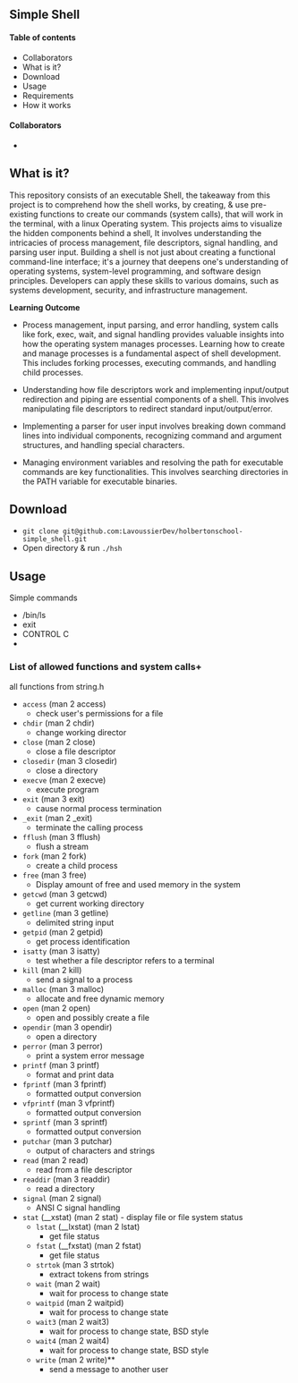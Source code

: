 ## Simple Shell
#### Table of contents
- Collaborators
- What is it?
- Download
- Usage
- Requirements
- How it works

#### Collaborators
- 
## What is it?
This repository consists of an executable Shell, the takeaway from this project is to comprehend how the shell works, by creating, & use pre-existing functions to create our commands (system calls), that will work in the terminal, with a linux Operating system. This projects aims to visualize the hidden components behind a shell, It involves understanding the intricacies of process management, file descriptors, signal handling, and parsing user input. Building a shell is not just about creating a functional command-line interface; it's a journey that deepens one's understanding of operating systems, system-level programming, and software design principles. Developers can apply these skills to various domains, such as systems development, security, and infrastructure management.

**Learning Outcome**
   - Process management, input parsing, and error handling, system calls like fork, exec, wait, and signal handling provides valuable insights into how the operating system manages processes. Learning how to create and manage processes is a fundamental aspect of shell development. This includes forking processes, executing commands, and handling child processes.
   
   - Understanding how file descriptors work and implementing input/output redirection and piping are essential components of a shell. This involves manipulating file descriptors to redirect standard input/output/error.
   
   - Implementing a parser for user input involves breaking down command lines into individual components, recognizing command and argument structures, and handling special characters.
   
   - Managing environment variables and resolving the path for executable commands are key functionalities. This involves searching directories in the PATH variable for executable binaries.


## Download 
- `` git clone git@github.com:LavoussierDev/holbertonschool-simple_shell.git ``
- Open directory & run ``./hsh`` 

## Usage
Simple commands
- /bin/ls
- exit
- CONTROL C 
- 

### List of allowed functions and system calls+
all functions from string.h
- `access` (man 2 access)
	- check user's permissions for a file
- `chdir` (man 2 chdir)
	- change working director
- `close` (man 2 close)
	- close a file descriptor
- `closedir` (man 3 closedir)
	- close a directory
- `execve` (man 2 execve)
	-  execute program
- `exit` (man 3 exit)
	- cause normal process termination
- `_exit` (man 2 _exit)
	-  terminate the calling process
- `fflush` (man 3 fflush)
	- flush a stream
- `fork` (man 2 fork)
	- create a child process
- `free` (man 3 free)
	- Display amount of free and used memory in the system
- `getcwd` (man 3 getcwd)
	-  get current working directory
- `getline` (man 3 getline)
	- delimited string input
- `getpid` (man 2 getpid)
	- get process identification
- `isatty` (man 3 isatty)
	- test whether a file descriptor refers to a terminal
- `kill` (man 2 kill)
	- send a signal to a process
- `malloc` (man 3 malloc)
	- allocate and free dynamic memory
- `open` (man 2 open)
	- open and possibly create a file
- `opendir` (man 3 opendir)
	- open a directory
- `perror` (man 3 perror)
	- print a system error message
- `printf` (man 3 printf)
	- format and print data
- `fprintf` (man 3 fprintf)
	- formatted output conversion
- `vfprintf` (man 3 vfprintf)
	- formatted output conversion
- `sprintf` (man 3 sprintf)
	-  formatted output conversion
- `putchar` (man 3 putchar)
	- output of characters and strings
- `read` (man 2 read)
	- read from a file descriptor
- `readdir` (man 3 readdir)
	- read a directory
- `signal` (man 2 signal)
	-  ANSI C signal handling 
- `stat` (__xstat) (man 2 stat)
		- display file or file system status
	- `lstat` (__lxstat) (man 2 lstat)
		- get file status
	- `fstat` (__fxstat) (man 2 fstat)
		-  get file status
	- `strtok` (man 3 strtok)
		-  extract tokens from strings
	- `wait` (man 2 wait)
		- wait for process to change state
	- `waitpid` (man 2 waitpid)
		- wait for process to change state
	- `wait3` (man 2 wait3)
		- wait for process to change state, BSD style
	- `wait4` (man 2 wait4)
		- wait for process to change state, BSD style
	- `write` (man 2 write)**
		- send a message to another user
	


